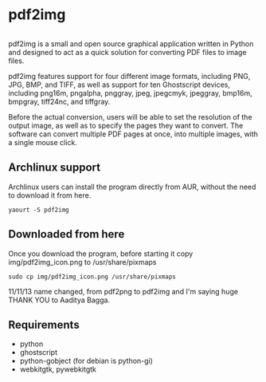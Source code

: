 pdf2img
=======
<img src="/img/pdf2img.png" alt="" /><img src="/img/pdf2img-two.png" alt="" /><img src="/img/tray.png" alt="" />

pdf2img is a small and open source graphical application written in Python and designed to act as a quick solution for converting PDF files to image files.

pdf2img features support for four different image formats, including PNG, JPG, BMP, and TIFF, as well as support for ten Ghostscript devices, including png16m, pngalpha, pnggray, jpeg, jpegcmyk, jpeggray, bmp16m, bmpgray, tiff24nc, and tiffgray.

Before the actual conversion, users will be able to set the resolution of the output image, as well as to specify the pages they want to convert. The software can convert multiple PDF pages at once, into multiple images, with a single mouse click.
## Archlinux support
Archlinux users can install the program directly from AUR, without the need to download it from here.

    yaourt -S pdf2img

## Downloaded from here
Once you download the program, before starting it copy img/pdf2img_icon.png to /usr/share/pixmaps

    sudo cp img/pdf2img_icon.png /usr/share/pixmaps

11/11/13 name changed, from pdf2png to pdf2img and I'm saying huge THANK YOU to Aaditya Bagga.
## Requirements

* python 
* ghostscript
* python-gobject (for debian is python-gi)
* webkitgtk, pywebkitgtk